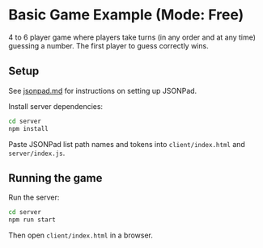 # Basic Game Example (Mode: Free)

4 to 6 player game where players take turns (in any order and at any time) guessing a number. The first player to guess correctly wins.

## Setup

See [jsonpad.md](../jsonpad.md) for instructions on setting up JSONPad.

Install server dependencies:

```bash
cd server
npm install
```

Paste JSONPad list path names and tokens into `client/index.html` and `server/index.js`.

## Running the game

Run the server:

```bash
cd server
npm run start
```

Then open `client/index.html` in a browser.

